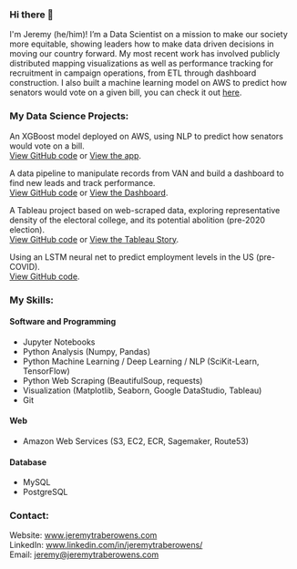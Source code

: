 ### Hi there 👋
I'm Jeremy (he/him)! I’m a Data Scientist on a mission to make our society more equitable, showing leaders how to make data driven decisions in moving our country forward. My most recent work has involved publicly distributed mapping visualizations as well as performance tracking for recruitment in campaign operations, from ETL through dashboard construction. I also built a machine learning model on AWS to predict how senators would vote on a given bill, you can check it out [here](senator-prediction.jeremytraberowens.com).

### My Data Science Projects:
An XGBoost model deployed on AWS, using NLP to predict how senators would vote on a bill.  
[View GitHub code](https://github.com/zapatos24/senator_nlp_vote_prediction) or [View the app](senator-prediction.jeremytraberowens.com).  

A data pipeline to manipulate records from VAN and build a dashboard to find new leads and track performance.  
[View GitHub code](https://github.com/zapatos24/va02_volunteer_book) or [View the Dashboard](https://datastudio.google.com/reporting/86e40642-b278-411b-832c-d3ebdce69fef/page/kBxcB).  

A Tableau project based on web-scraped data, exploring representative density of the electoral college, and its potential abolition (pre-2020 election).  
[View GitHub code](https://github.com/zapatos24/The_Electoral_College-Today_and_Tomorrow) or [View the Tableau Story](https://public.tableau.com/profile/jeremy.owens#!/vizhome/Electoral_College_Analysis_Prediction/ElectoralCollegeStory).

Using an LSTM neural net to predict employment levels in the US (pre-COVID).  
[View GitHub code](https://github.com/zapatos24/Employment_Prediction_LSTM_NN).

### My Skills:

#### Software and Programming
* Jupyter Notebooks
* Python Analysis (Numpy, Pandas)
* Python Machine Learning / Deep Learning / NLP (SciKit-Learn, TensorFlow)
* Python Web Scraping (BeautifulSoup, requests)
* Visualization (Matplotlib, Seaborn, Google DataStudio, Tableau)
* Git

#### Web
* Amazon Web Services (S3, EC2, ECR, Sagemaker, Route53)

#### Database
* MySQL
* PostgreSQL

### Contact:
Website: www.jeremytraberowens.com  
LinkedIn: www.linkedin.com/in/jeremytraberowens/  
Email: jeremy@jeremytraberowens.com  


<!--
**zapatos24/zapatos24** is a ✨ _special_ ✨ repository because its `README.md` (this file) appears on your GitHub profile.

Here are some ideas to get you started:

- 🔭 I’m currently working on ...
- 🌱 I’m currently learning ...
- 👯 I’m looking to collaborate on ...
- 🤔 I’m looking for help with ...
- 💬 Ask me about ...
- 📫 How to reach me: ...
- 😄 Pronouns: ...
- ⚡ Fun fact: ...
-->

